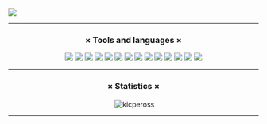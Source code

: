 
<img src="https://i.imgur.com/dicdaJk.png"/>
<hr/>
<h3 align="center">× Tools and languages ×</h3>
<p align="center">
<img draggable="false" src="https://img.shields.io/badge/HTML-239120?style=for-the-badge&logo=html5&logoColor=white" />
<img draggable="false" src="https://img.shields.io/badge/CSS-239120?&style=for-the-badge&logo=css3&logoColor=white" />
<img draggable="false" src="https://img.shields.io/badge/Tailwind_CSS-38B2AC?style=for-the-badge&logo=tailwind-css&logoColor=white" />
<img draggable="false" src="https://img.shields.io/badge/Bootstrap-563D7C?style=for-the-badge&logo=bootstrap&logoColor=white" />
<img draggable="false" src="https://img.shields.io/badge/JavaScript-F7DF1E?style=for-the-badge&logo=javascript&logoColor=black" />
<img draggable="false" src="https://img.shields.io/badge/Node.js-43853D?style=for-the-badge&logo=node.js&logoColor=white" />
<img draggable="false" src="https://img.shields.io/badge/Next-black?style=for-the-badge&logo=next.js&logoColor=white" />
<img draggable="false" src="https://img.shields.io/badge/nestjs-%23E0234E.svg?style=for-the-badge&logo=nestjs&logoColor=white" />
<img draggable="false" src="https://img.shields.io/badge/React-20232A?style=for-the-badge&logo=react&logoColor=61DAFB" />
<img draggable="false" src="https://img.shields.io/badge/TypeScript-007ACC?style=for-the-badge&logo=typescript&logoColor=white" />
<img draggable="false" src="https://img.shields.io/badge/express.js-%23404d59.svg?style=for-the-badge&logo=express&logoColor=%2361DAFB" />
<img draggable="false" src="https://img.shields.io/badge/Java-ED8B00?style=for-the-badge&logo=java&logoColor=white" />
<img draggable="false" src="https://img.shields.io/badge/MongoDB-4EA94B?style=for-the-badge&logo=mongodb&logoColor=white" />
<img draggable="false" src="https://img.shields.io/badge/MySQL-00000F?style=for-the-badge&logo=mysql&logoColor=white" />
</p>
<hr/>
<h3 align="center">× Statistics ×</h3>
<p align="center">&nbsp;<img align="center" src="https://github-readme-stats.vercel.app/api/top-langs/?username=kicpeross&layout=compact" alt="kicpeross" /></p>
<hr/>
